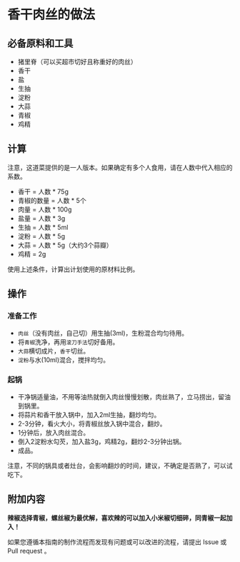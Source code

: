 # 香干肉丝的做法

## 必备原料和工具

* 猪里脊（可以买超市切好且称重好的肉丝）
* 香干
* 盐
* 生抽
* 淀粉
* 大蒜
* 青椒
* 鸡精

## 计算

注意，这道菜提供的是一人版本。如果确定有多个人食用，请在人数中代入相应的系数。

* 香干 = 人数 * 75g
* 青椒的数量 = 人数 * 5个
* 肉量 = 人数 * 100g
* 盐量 = 人数 * 3g
* 生抽 = 人数 * 5ml
* 淀粉 = 人数 * 5g
* 大蒜 = 人数 * 5g（大约3个蒜瓣）
* 鸡精 = 2g

使用上述条件，计算出计划使用的原材料比例。

## 操作

### 准备工作

* `肉丝`（没有肉丝，自己切）用生抽(3ml)，生粉混合均匀待用。
* 将`青椒`洗净，再用`滚刀手法`切好备用。
* `大蒜`横切成片，`香干`切丝。
* `淀粉`与水(10ml)混合，搅拌均匀。

### 起锅

* 干净锅适量油，不用等油热就倒入肉丝慢慢划散，肉丝熟了，立马捞出，留油到锅里。
* 将蒜片和香干放入锅中，加入2ml生抽，翻炒均匀。
* 2-3分钟，看火大小，将青椒丝放入锅中混合，翻炒。
* 1分钟后，放入肉丝混合。
* 倒入2淀粉水勾芡，加入盐3g，鸡精2g，翻炒2-3分钟出锅。
* 成品。

注意，不同的锅具或者灶台，会影响翻炒的时间，建议，不确定是否熟了，可以试吃下。

## 附加内容

**辣椒选择青椒，螺丝椒为最优解，喜欢辣的可以加入小米椒切细碎，同青椒一起加入！**

如果您遵循本指南的制作流程而发现有问题或可以改进的流程，请提出 Issue 或 Pull request 。

